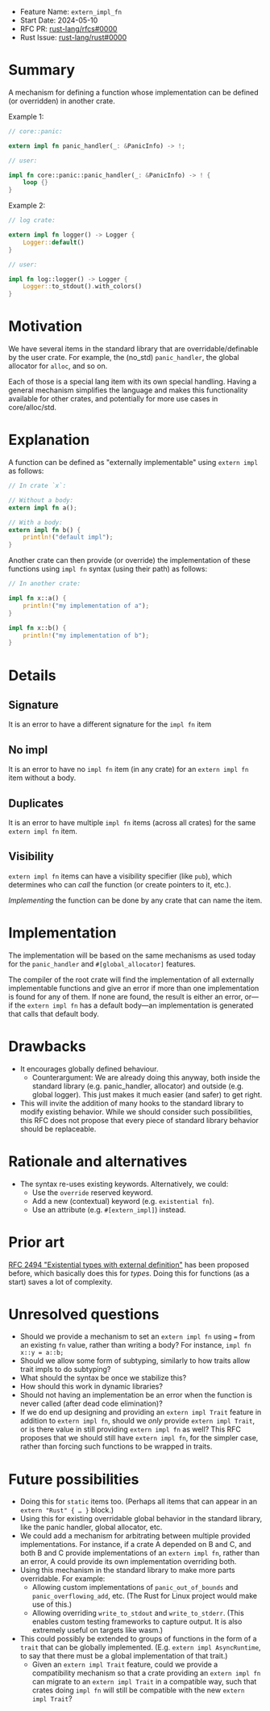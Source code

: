 - Feature Name: `extern_impl_fn`
- Start Date: 2024-05-10
- RFC PR: [rust-lang/rfcs#0000](https://github.com/rust-lang/rfcs/pull/0000)
- Rust Issue: [rust-lang/rust#0000](https://github.com/rust-lang/rust/issues/0000)

# Summary

A mechanism for defining a function whose implementation can be defined (or overridden) in another crate.

Example 1:

```rust
// core::panic:

extern impl fn panic_handler(_: &PanicInfo) -> !;

// user:

impl fn core::panic::panic_handler(_: &PanicInfo) -> ! {
    loop {}
}
```

Example 2:

```rust
// log crate:

extern impl fn logger() -> Logger {
    Logger::default()
}

// user:

impl fn log::logger() -> Logger {
    Logger::to_stdout().with_colors()
}
```

# Motivation

We have several items in the standard library that are overridable/definable by the user crate.
For example, the (no_std) `panic_handler`, the global allocator for `alloc`, and so on.

Each of those is a special lang item with its own special handling.
Having a general mechanism simplifies the language and makes this functionality available for other crates, and potentially for more use cases in core/alloc/std.

# Explanation

A function can be defined as "externally implementable" using `extern impl` as follows:

```rust
// In crate `x`:

// Without a body:
extern impl fn a();

// With a body:
extern impl fn b() {
    println!("default impl");
}
```

Another crate can then provide (or override) the implementation of these functions using `impl fn` syntax (using their path) as follows:

```rust
// In another crate:

impl fn x::a() {
    println!("my implementation of a");
}

impl fn x::b() {
    println!("my implementation of b");
}
```

# Details

## Signature

It is an error to have a different signature for the `impl fn` item

## No impl

It is an error to have no `impl fn` item (in any crate) for an `extern impl fn` item without a body.

## Duplicates

It is an error to have multiple `impl fn` items (across all crates) for the same `extern impl fn` item.

## Visibility

`extern impl fn` items can have a visibility specifier (like `pub`), which determines who can *call* the function (or create pointers to it, etc.).

*Implementing* the function can be done by any crate that can name the item.

# Implementation

The implementation will be based on the same mechanisms as used today for the `panic_handler` and `#[global_allocator]` features.

The compiler of the root crate will find the implementation of all externally implementable functions and give an error
if more than one implementation is found for any of them.
If none are found, the result is either an error, or—if the `extern impl fn` has a default body—an implementation
is generated that calls that default body.

# Drawbacks

- It encourages globally defined behaviour.
  - Counterargument: We are already doing this anyway, both inside the standard library (e.g. panic_handler, allocator)
    and outside (e.g. global logger). This just makes it much easier (and safer) to get right.
- This will invite the addition of many hooks to the standard library to modify existing behavior.
  While we should consider such possibilities, this RFC does not propose that every piece of standard library behavior should be replaceable.

# Rationale and alternatives

- The syntax re-uses existing keywords. Alternatively, we could:
  - Use the `override` reserved keyword.
  - Add a new (contextual) keyword (e.g. `existential fn`).
  - Use an attribute (e.g. `#[extern_impl]`) instead.

# Prior art

[RFC 2494 "Existential types with external definition"](https://github.com/rust-lang/rfcs/pull/2492)
has been proposed before, which basically does this for *types*. Doing this for functions (as a start) saves a lot of complexity.

# Unresolved questions

- Should we provide a mechanism to set an `extern impl fn` using `=` from an existing `fn` value, rather than writing a body? For instance, `impl fn x::y = a::b;`
- Should we allow some form of subtyping, similarly to how traits allow trait impls to do subtyping?
- What should the syntax be once we stabilize this?
- How should this work in dynamic libraries?
- Should not having an implementation be an error when the function is never called (after dead code elimination)?
- If we do end up designing and providing an `extern impl Trait` feature in addition to `extern impl fn`, should we *only* provide `extern impl Trait`, or is there value in still providing `extern impl fn` as well? This RFC proposes that we should still have `extern impl fn`, for the simpler case, rather than forcing such functions to be wrapped in traits.

# Future possibilities

- Doing this for `static` items too. (Perhaps all items that can appear in an `extern "Rust" { … }` block.)
- Using this for existing overridable global behavior in the standard library, like the panic handler, global allocator, etc.
- We could add a mechanism for arbitrating between multiple provided implementations. For instance, if a crate A depended on B and C, and both B and C provide implementations of an `extern impl fn`, rather than an error, A could provide its own implementation overriding both.
- Using this mechanism in the standard library to make more parts overridable. For example:
  - Allowing custom implementations of `panic_out_of_bounds` and `panic_overflowing_add`, etc.
    (The Rust for Linux project would make use of this.)
  - Allowing overriding `write_to_stdout` and `write_to_stderr`.
    (This enables custom testing frameworks to capture output. It is also extremely useful on targets like wasm.)
- This could possibly be extended to groups of functions in the form of a `trait` that can be globally implemented.
  (E.g. `extern impl AsyncRuntime`, to say that there must be a global implementation of that trait.)
  - Given an `extern impl Trait` feature, could we provide a compatibility mechanism so that a crate providing an `extern impl fn` can migrate to an `extern impl Trait` in a compatible way, such that crates doing `impl fn` will still be compatible with the new `extern impl Trait`?
